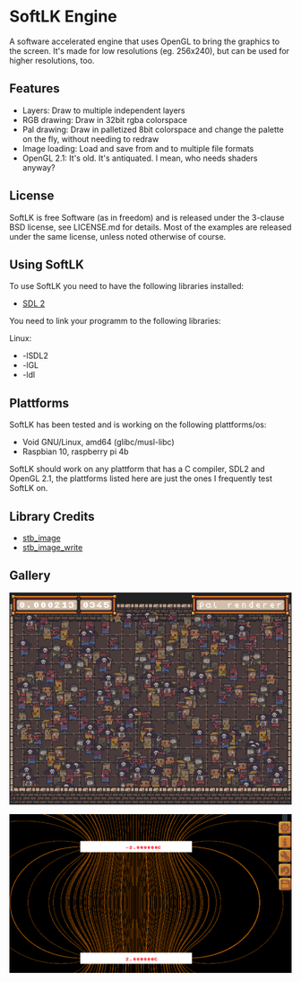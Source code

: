 # SoftLK Engine

A software accelerated engine that uses OpenGL to bring the graphics to the screen. It's made for low resolutions (eg. 256x240), but can be used for higher resolutions, too.

## Features

* Layers: Draw to multiple independent layers
* RGB drawing: Draw in 32bit rgba colorspace
* Pal drawing: Draw in palletized 8bit colorspace and change the palette on the fly, without needing to redraw
* Image loading: Load and save from and to multiple file formats
* OpenGL 2.1: It's old. It's antiquated. I mean, who needs shaders anyway?

## License

SoftLK is free Software (as in freedom) and is released under the 3-clause BSD license, see LICENSE.md for details. Most of the examples are released under the same license, unless noted otherwise of course.

## Using SoftLK

To use SoftLK you need to have the following libraries installed:

* [SDL 2](https://www.libsdl.org/)

You need to link your programm to the following libraries:

Linux:

* -lSDL2
* -lGL
* -ldl

## Plattforms

SoftLK has been tested and is working on the following plattforms/os:

* Void GNU/Linux, amd64 (glibc/musl-libc)
* Raspbian 10, raspberry pi 4b

SoftLK should work on any plattform that has a C compiler, SDL2 and OpenGL 2.1, the plattforms listed here are just the ones I frequently test SoftLK on.

## Library Credits

* [stb_image](https://github.com/nothings/stb/blob/master/stb_image.h)
* [stb_image_write](https://github.com/nothings/stb/blob/master/stb_image_write.h) 

## Gallery

![performance example](screenshots/performance.png)

![efleder example](screenshots/efelder.png)
